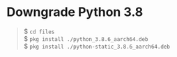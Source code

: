 # Downgrade Python 3.8

> $ `cd files`                                                  
> $ `pkg install ./python_3.8.6_aarch64.deb`                  
> $ `pkg install ./python-static_3.8.6_aarch64.deb`
